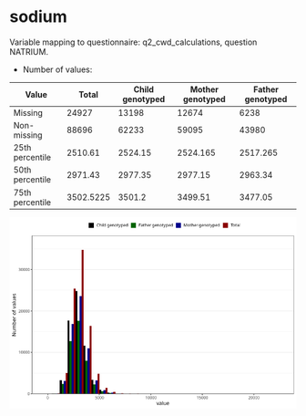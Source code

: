 # sodium
Variable mapping to questionnaire: q2_cwd_calculations, question NATRIUM.
- Number of values:

| Value | Total | Child genotyped | Mother genotyped | Father genotyped |
| ----- | ----- | --------------- | ---------------- | ---------------- |
| Missing | 24927 | 13198 | 12674 | 6238 |
| Non-missing | 88696 | 62233 | 59095 | 43980 |
| 25th percentile | 2510.61 | 2524.15 | 2524.165 | 2517.265 |
| 50th percentile | 2971.43 | 2977.35 | 2977.15 | 2963.34 |
| 75th percentile | 3502.5225 | 3501.2 | 3499.51 | 3477.05 |



![](sodium_n.png)



